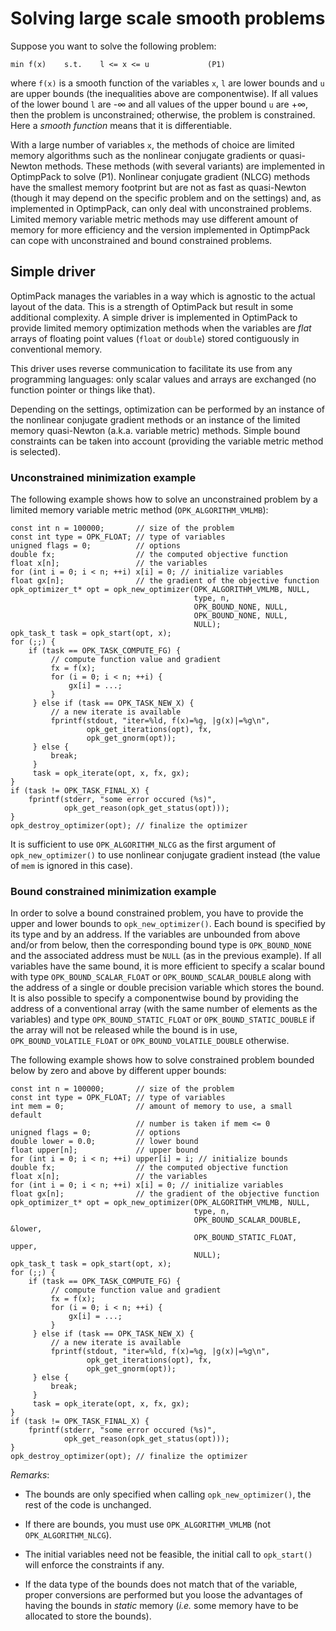 # Solving large scale smooth problems

Suppose you want to solve the following problem:
```
min f(x)    s.t.    l <= x <= u             (P1)
```
where `f(x)` is a smooth function of the variables `x`, `l` are lower bounds
and `u` are upper bounds (the inequalities above are componentwise).  If all
values of the lower bound `l` are -∞ and all values of the upper bound `u` are
+∞, then the problem is unconstrained; otherwise, the problem is constrained.
Here a *smooth function* means that it is differentiable.

With a large number of variables `x`, the methods of choice are limited memory
algorithms such as the nonlinear conjugate gradients or quasi-Newton methods.
These methods (with several variants) are implemented in OptimpPack to solve
(P1).  Nonlinear conjugate gradient (NLCG) methods have the smallest memory
footprint but are not as fast as quasi-Newton (though it may depend on the
specific problem and on the settings) and, as implemented in OptimpPack, can
only deal with unconstrained problems.  Limited memory variable metric methods
may use different amount of memory for more efficiency and the version
implemented in OptimpPack can cope with unconstrained and bound constrained
problems.


## Simple driver

OptimPack manages the variables in a way which is agnostic to the actual layout
of the data.  This is a strength of OptimPack but result in some additional
complexity.  A simple driver is implemented in OptimPack to provide limited
memory optimization methods when the variables are *flat* arrays of floating
point values (`float` or `double`) stored contiguously in conventional memory.

This driver uses reverse communication to facilitate its use from any
programming languages: only scalar values and arrays are exchanged (no function
pointer or things like that).

Depending on the settings, optimization can be performed by an instance of
the nonlinear conjugate gradient methods or an instance of the limited
memory quasi-Newton (a.k.a. variable metric) methods.  Simple bound
constraints can be taken into account (providing the variable metric method
is selected).


### Unconstrained minimization example

The following example shows how to solve an unconstrained problem by
a limited memory variable metric method (`OPK_ALGORITHM_VMLMB`):
~~~~~{.cpp}
const int n = 100000;       // size of the problem
const int type = OPK_FLOAT; // type of variables
unigned flags = 0;          // options
double fx;                  // the computed objective function
float x[n];                 // the variables
for (int i = 0; i < n; ++i) x[i] = 0; // initialize variables
float gx[n];                // the gradient of the objective function
opk_optimizer_t* opt = opk_new_optimizer(OPK_ALGORITHM_VMLMB, NULL,
                                         type, n,
                                         OPK_BOUND_NONE, NULL,
                                         OPK_BOUND_NONE, NULL,
                                         NULL);
opk_task_t task = opk_start(opt, x);
for (;;) {
    if (task == OPK_TASK_COMPUTE_FG) {
         // compute function value and gradient
         fx = f(x);
         for (i = 0; i < n; ++i) {
             gx[i] = ...;
         }
     } else if (task == OPK_TASK_NEW_X) {
         // a new iterate is available
         fprintf(stdout, "iter=%ld, f(x)=%g, |g(x)|=%g\n",
                 opk_get_iterations(opt), fx,
                 opk_get_gnorm(opt));
     } else {
         break;
     }
     task = opk_iterate(opt, x, fx, gx);
}
if (task != OPK_TASK_FINAL_X) {
    fprintf(stderr, "some error occured (%s)",
            opk_get_reason(opk_get_status(opt)));
}
opk_destroy_optimizer(opt); // finalize the optimizer
~~~~~
It is sufficient to use `OPK_ALGORITHM_NLCG` as the first argument of
`opk_new_optimizer()` to use nonlinear conjugate gradient instead (the value of
`mem` is ignored in this case).


### Bound constrained minimization example

In order to solve a bound constrained problem, you have to provide the upper
and lower bounds to `opk_new_optimizer()`.  Each bound is specified by its type
and by an address.  If the variables are unbounded from above and/or from
below, then the corresponding bound type is `OPK_BOUND_NONE` and the associated
address must be `NULL` (as in the previous example).  If all variables have the
same bound, it is more efficient to specify a scalar bound with type
`OPK_BOUND_SCALAR_FLOAT` or `OPK_BOUND_SCALAR_DOUBLE` along with the address of
a single or double precision variable which stores the bound.  It is also
possible to specify a componentwise bound by providing the address of a
conventional array (with the same number of elements as the variables) and type
`OPK_BOUND_STATIC_FLOAT` or `OPK_BOUND_STATIC_DOUBLE` if the array will not be
released while the bound is in use, `OPK_BOUND_VOLATILE_FLOAT` or
`OPK_BOUND_VOLATILE_DOUBLE` otherwise.

The following example shows how to solve constrained problem bounded below by
zero and above by different upper bounds:
~~~~~{.cpp}
const int n = 100000;       // size of the problem
const int type = OPK_FLOAT; // type of variables
int mem = 0;                // amount of memory to use, a small default
                            // number is taken if mem <= 0
unigned flags = 0;          // options
double lower = 0.0;         // lower bound
float upper[n];             // upper bound
for (int i = 0; i < n; ++i) upper[i] = i; // initialize bounds
double fx;                  // the computed objective function
float x[n];                 // the variables
for (int i = 0; i < n; ++i) x[i] = 0; // initialize variables
float gx[n];                // the gradient of the objective function
opk_optimizer_t* opt = opk_new_optimizer(OPK_ALGORITHM_VMLMB, NULL,
                                         type, n,
                                         OPK_BOUND_SCALAR_DOUBLE, &lower,
                                         OPK_BOUND_STATIC_FLOAT, upper,
                                         NULL);
opk_task_t task = opk_start(opt, x);
for (;;) {
    if (task == OPK_TASK_COMPUTE_FG) {
         // compute function value and gradient
         fx = f(x);
         for (i = 0; i < n; ++i) {
             gx[i] = ...;
         }
     } else if (task == OPK_TASK_NEW_X) {
         // a new iterate is available
         fprintf(stdout, "iter=%ld, f(x)=%g, |g(x)|=%g\n",
                 opk_get_iterations(opt), fx,
                 opk_get_gnorm(opt));
     } else {
         break;
     }
     task = opk_iterate(opt, x, fx, gx);
}
if (task != OPK_TASK_FINAL_X) {
    fprintf(stderr, "some error occured (%s)",
            opk_get_reason(opk_get_status(opt)));
}
opk_destroy_optimizer(opt); // finalize the optimizer
~~~~~

*Remarks*:

* The bounds are only specified when calling `opk_new_optimizer()`, the rest of
  the code is unchanged.

* If there are bounds, you must use `OPK_ALGORITHM_VMLMB` (not
  `OPK_ALGORITHM_NLCG`).

* The initial variables need not be feasible, the initial call to `opk_start()`
  will enforce the constraints if any.

* If the data type of the bounds does not match that of the variable, proper
  conversions are performed but you loose the advantages of having the bounds
  in *static* memory (*i.e.* some memory have to be allocated to store the
  bounds).

